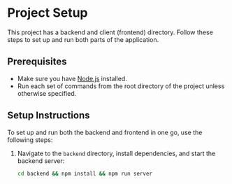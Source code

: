 # Project Setup

This project has a backend and client (frontend) directory. Follow these steps to set up and run both parts of the application.

## Prerequisites

- Make sure you have [Node.js](https://nodejs.org/) installed.
- Run each set of commands from the root directory of the project unless otherwise specified.

## Setup Instructions

To set up and run both the backend and frontend in one go, use the following steps:

1. Navigate to the `backend` directory, install dependencies, and start the backend server:
   ```bash
   cd backend && npm install && npm run server
